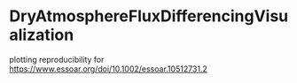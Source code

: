 # DryAtmosphereFluxDifferencingVisualization
plotting reproducibility for https://www.essoar.org/doi/10.1002/essoar.10512731.2
